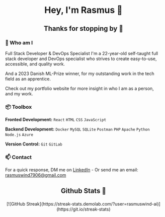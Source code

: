 # <p align="center"> Hey, I'm Rasmus 👋</p>

## <p align="center"> Thanks for stopping by 🙏</p>


### 🙌 Who am I

Full Stack Developer & DevOps Specialist
I'm a 22-year-old self-taught full stack developer and DevOps specialist who strives to create easy-to-use, accessible, and quality work.

And a 2023 Danish ML-Prize winner, for my outstanding work in the tech field as an apprentice.

Check out my portfolio website for more insight in who I am as a person, and my work.

### 📦 Toolbox
 
 **Fronted Development:** `React` `HTML` `CSS` `JavaScript`

 **Backend Development:** `Docker` `MySQL` `SQLite` `Postman` `PHP` `Apache` `Python` `Node.js` `Azure` </p>

 **Version Control:** `Git` `GitLab`


### 📫 Contact

 For a quick response, DM me on [LinkedIn](https://www.linkedin.com/in/rasmus-wind/) - Or send me an email: rasmuswind7906@gmail.com

## <p align="center"> Github Stats 💙 </p>

<p align="center"> [![GitHub Streak](https://streak-stats.demolab.com/?user=rasmuswind-ai)](https://git.io/streak-stats) </p>
